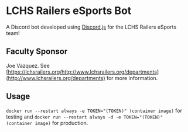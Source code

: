 # LCHS Railers eSports Bot
A Discord bot developed using [Discord.js](https://discord.js.org) for the LCHS Railers eSports team!

## Faculty Sponsor
Joe Vazquez. See [https://lchsrailers.org/http://www.lchsrailers.org/departments](http://www.lchsrailers.org/departments) for more information.

## Usage
`docker run --restart always -e TOKEN="(TOKEN)" (container image)` for testing and `docker run --restart always -d -e TOKEN="(TOKEN)" (container image)` for 
production.